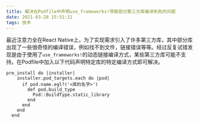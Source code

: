 ```yaml
---
title: 解决在Podfile中声明use_frameworks!导致部分第三方库编译失败的问题
date: 2021-03-28 15:51:11
tags: 技术
---
```



最近注意力全在React Native上，为了实现需求引入了许多第三方库，其中部分库出现了一些很奇怪的编译错误，例如找不到文件，链接错误等等。经过反复试错发现是由于使用了`use_frameworks!`的动态链接编译方式，某些第三方库可能不支持。在Podfile中加入以下代码声明特定库的特定编译方式即可解决。

```
pre_install do |installer|
    installer.pod_targets.each do |pod|
      if pod.name.eql?('<库的名字>')
        def pod.build_type
          Pod::BuildType.static_library
        end
      end
    end
  end
```

